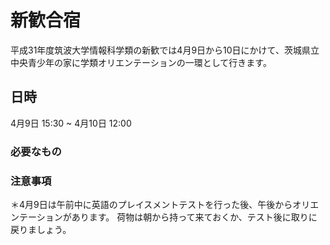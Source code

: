 # 新歓合宿
平成31年度筑波大学情報科学類の新歓では4月9日から10日にかけて、茨城県立中央青少年の家に学類オリエンテーションの一環として行きます。

## 日時
4月9日 15:30 ~ 4月10日 12:00




### 必要なもの


### 注意事項

＊4月9日は午前中に英語のプレイスメントテストを行った後、午後からオリエンテーションがあります。
荷物は朝から持って来ておくか、テスト後に取りに戻りましょう。
